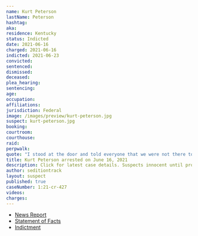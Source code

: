 ```yaml
---
name: Kurt Peterson
lastName: Peterson
hashtag:
aka:
residence: Kentucky
status: Indicted
date: 2021-06-16
charged: 2021-06-16
indicted: 2021-06-23
convicted:
sentenced:
dismissed:
deceased:
plea_hearing:
sentencing:
age:
occupation:
affiliations:
jurisdiction: Federal
image: /images/preview/kurt-peterson.jpg
suspect: kurt-peterson.jpg
booking:
courtroom:
courthouse:
raid:
perpwalk:
quote: "I stood at the door and told everyone that we were not there to hurt anybody or damage anything..."
title: Kurt Peterson arrested on June 16, 2021
description: Click for latest case details. Suspects innocent until proven guilty.
author: seditiontrack
layout: suspect
published: true
caseNumber: 1:21-cr-427
videos:
charges:
---
```

- [News Report](https://www.whas11.com/article/news/crime/arrest-kurt-peterson-hodgenville-capitol-riot/417-10893ffb-00ba-4977-991a-3996fd089803)
- [Statement of Facts](https://www.justice.gov/usao-dc/case-multi-defendant/file/1412806/download)
- [Indictment](https://www.justice.gov/usao-dc/case-multi-defendant/file/1412801/download)
